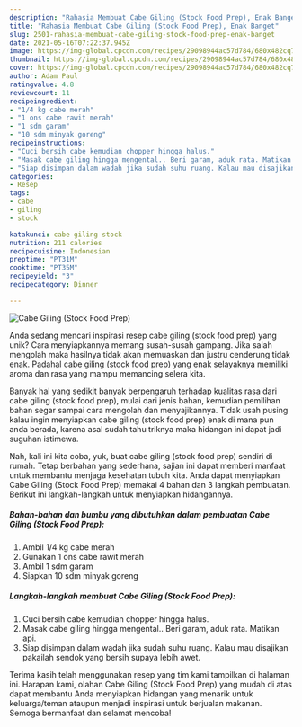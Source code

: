 ```yaml
---
description: "Rahasia Membuat Cabe Giling (Stock Food Prep), Enak Banget"
title: "Rahasia Membuat Cabe Giling (Stock Food Prep), Enak Banget"
slug: 2501-rahasia-membuat-cabe-giling-stock-food-prep-enak-banget
date: 2021-05-16T07:22:37.945Z
image: https://img-global.cpcdn.com/recipes/29098944ac57d784/680x482cq70/cabe-giling-stock-food-prep-foto-resep-utama.jpg
thumbnail: https://img-global.cpcdn.com/recipes/29098944ac57d784/680x482cq70/cabe-giling-stock-food-prep-foto-resep-utama.jpg
cover: https://img-global.cpcdn.com/recipes/29098944ac57d784/680x482cq70/cabe-giling-stock-food-prep-foto-resep-utama.jpg
author: Adam Paul
ratingvalue: 4.8
reviewcount: 11
recipeingredient:
- "1/4 kg cabe merah"
- "1 ons cabe rawit merah"
- "1 sdm garam"
- "10 sdm minyak goreng"
recipeinstructions:
- "Cuci bersih cabe kemudian chopper hingga halus."
- "Masak cabe giling hingga mengental.. Beri garam, aduk rata. Matikan api."
- "Siap disimpan dalam wadah jika sudah suhu ruang. Kalau mau disajikan pakailah sendok yang bersih supaya lebih awet."
categories:
- Resep
tags:
- cabe
- giling
- stock

katakunci: cabe giling stock 
nutrition: 211 calories
recipecuisine: Indonesian
preptime: "PT31M"
cooktime: "PT35M"
recipeyield: "3"
recipecategory: Dinner

---
```



![Cabe Giling (Stock Food Prep)](https://img-global.cpcdn.com/recipes/29098944ac57d784/680x482cq70/cabe-giling-stock-food-prep-foto-resep-utama.jpg)

Anda sedang mencari inspirasi resep cabe giling (stock food prep) yang unik? Cara menyiapkannya memang susah-susah gampang. Jika salah mengolah maka hasilnya tidak akan memuaskan dan justru cenderung tidak enak. Padahal cabe giling (stock food prep) yang enak selayaknya memiliki aroma dan rasa yang mampu memancing selera kita.



Banyak hal yang sedikit banyak berpengaruh terhadap kualitas rasa dari cabe giling (stock food prep), mulai dari jenis bahan, kemudian pemilihan bahan segar sampai cara mengolah dan menyajikannya. Tidak usah pusing kalau ingin menyiapkan cabe giling (stock food prep) enak di mana pun anda berada, karena asal sudah tahu triknya maka hidangan ini dapat jadi suguhan istimewa.


Nah, kali ini kita coba, yuk, buat cabe giling (stock food prep) sendiri di rumah. Tetap berbahan yang sederhana, sajian ini dapat memberi manfaat untuk membantu menjaga kesehatan tubuh kita. Anda dapat menyiapkan Cabe Giling (Stock Food Prep) memakai 4 bahan dan 3 langkah pembuatan. Berikut ini langkah-langkah untuk menyiapkan hidangannya.

<!--inarticleads1-->

##### Bahan-bahan dan bumbu yang dibutuhkan dalam pembuatan Cabe Giling (Stock Food Prep):

1. Ambil 1/4 kg cabe merah
1. Gunakan 1 ons cabe rawit merah
1. Ambil 1 sdm garam
1. Siapkan 10 sdm minyak goreng




<!--inarticleads2-->

##### Langkah-langkah membuat Cabe Giling (Stock Food Prep):

1. Cuci bersih cabe kemudian chopper hingga halus.
1. Masak cabe giling hingga mengental.. Beri garam, aduk rata. Matikan api.
1. Siap disimpan dalam wadah jika sudah suhu ruang. Kalau mau disajikan pakailah sendok yang bersih supaya lebih awet.




Terima kasih telah menggunakan resep yang tim kami tampilkan di halaman ini. Harapan kami, olahan Cabe Giling (Stock Food Prep) yang mudah di atas dapat membantu Anda menyiapkan hidangan yang menarik untuk keluarga/teman ataupun menjadi inspirasi untuk berjualan makanan. Semoga bermanfaat dan selamat mencoba!

